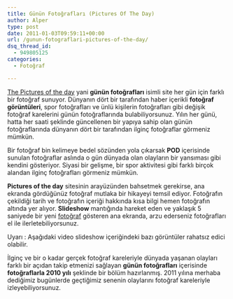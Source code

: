 ```yaml
---
title: Günün Fotoğrafları (Pictures Of The Day)
author: Alper
type: post
date: 2011-01-03T09:59:11+00:00
url: /gunun-fotograflari-pictures-of-the-day/
dsq_thread_id:
  - 949805125
categories:
  - Fotoğraf

---
```

<a href="http://www.thepicturesoftheday.com/" target="_blank">The Pictures of the day</a> yani **günün fotoğrafları** isimli site her gün için farklı bir fotoğraf sunuyor. Dünyanın dört bir tarafından haber içerikli **fotoğraf görüntüleri**, spor fotoğrafları ve ünlü kişilerin fotoğrafları gibi değişik fotoğraf karelerini günün fotoğraflarında bulabiliyorsunuz. Yılın her günü, hatta her saati şeklinde güncellenen bir yapıya sahip olan günün fotoğraflarında dünyanın dört bir tarafından ilginç fotoğraflar görmeniz mümkün.

Bir fotoğraf bin kelimeye bedel sözünden yola çıkarsak **POD** içerisinde sunulan fotoğraflar aslında o gün dünyada olan olayların bir yansıması gibi kendini gösteriyor. Siyasi bir gelişme, bir spor aktivitesi gibi farklı birçok alandan ilginç fotoğrafları görmeniz mümkün.

**Pictures of the day** sitesinin arayüzünden bahsetmek gerekirse, ana ekranda gördüğünüz fotoğraf mutlaka bir hikayeyi temsil ediyor. Fotoğrafın çekildiği tarih ve fotoğrafın içeriği hakkında kısa bilgi hemen fotoğrafın altında yer alıyor. **Slideshow** mantığında hareket eden ve yaklaşık 5 saniyede bir yeni [fotoğraf][1] gösteren ana ekranda, arzu ederseniz fotoğrafları el ile ilerletebiliyorsunuz.

Uyarı : Aşağıdaki video slideshow içeriğindeki bazı görüntüler rahatsız edici olabilir.



İlginç ve bir o kadar gerçek fotoğraf kareleriyle dünyada yaşanan olayları farklı bir açıdan takip etmenizi sağlayan **günün fotoğrafları** içerisinde **fotoğraflarla 2010 yılı** şeklinde bir bölüm hazırlanmış. 2011 yılına merhaba dediğimiz bugünlerde geçtiğimiz senenin olaylarını fotoğraf kareleriyle izleyebiliyorsunuz.

 [1]: https://www.murekkep.org/konu/kultur-yasam/fotograf